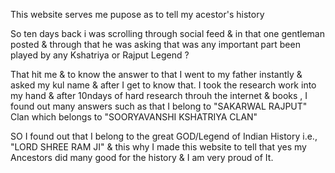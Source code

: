 This website serves me pupose as to tell my acestor's history

So ten days back i was scrolling through social feed & in that one gentleman posted & through that he was asking that was any important part been played by any Kshatriya or Rajput Legend ?

That hit me & to know the answer to that I went to my father instantly & asked my kul name & after I get to know that.
I took the research work into my hand & after 10ndays of hard research throuh the internet & books ,
I found out many answers such as that I belong to "SAKARWAL RAJPUT" Clan which belongs to "SOORYAVANSHI KSHATRIYA CLAN"

SO I found out that I belong to the great GOD/Legend of Indian History i.e., "LORD SHREE RAM JI" & 
this why I made this website to tell that yes my Ancestors did many good for the history & I am very proud of It.
